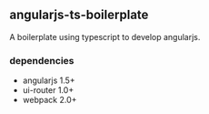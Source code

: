 ## angularjs-ts-boilerplate

A boilerplate using typescript to develop angularjs.

### dependencies

- angularjs 1.5+
- ui-router 1.0+
- webpack 2.0+

